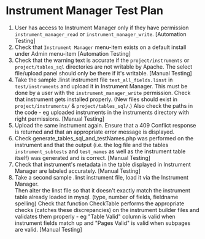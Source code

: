 # Instrument Manager Test Plan

1. User has access to Instrument Manager only if they have permission `instrument_manager_read` or `instrument_manager_write`.
   [Automation Testing]
2. Check that `Instrument Manager` menu-item exists on a default install under Admin menu-item 
   [Automation Testing]
3. Check that the warning text is accurate if the `project/instruments` or `project/tables_sql` directories are not writable by Apache. The select file/upload panel should only be there if it's writable.
   [Manual Testing]
4. Take the sample .linst instrument file `test_all_fields.linst` in `test/instruments` and upload it in Instrument Manager. This must be done by a user with the `instrument_manager_write` permission.
Check that instrument gets installed properly. (New files should exist in `project/instruments/` & `project/tables_sql/`.) 
Also check the paths in the code - eg uploaded instruments in the instruments directory with right permissions.
   [Manual Testing]
5. Upload the same instrument again. Ensure that a 409 Conflict response is returned and that an appropriate error message is displayed.
6. Check generate_tables_sql_and_testNames.php was performed on the instrument and that the output (i.e. the log file and the tables `instrument_subtests` and `test_names` as well as the instrument table itself) was generated and is correct.
   [Manual Testing]
7. Check that instrument's metadata in the table displayed in Instrument Manager are labeled accurately.
   [Manual Testing]
8. Take a second sample .linst instrument file, load it via the Instrument Manager.  
Then alter the linst file so that it doesn't exactly match the instrument table already loaded in mysql.  (type, number of fields, fieldname spelling)
Check that function CheckTable performs the appropriate checks (catches these discrepancies) on the instrument builder files and validates them properly - 
eg "Table Valid" column is valid when instrument fields match up and "Pages Valid" is valid when subpages are valid.
   [Manual Testing]
